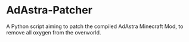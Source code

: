 # AdAstra-Patcher
A Python script aiming to patch the compiled AdAstra Minecraft Mod, to remove all oxygen from the overworld.
